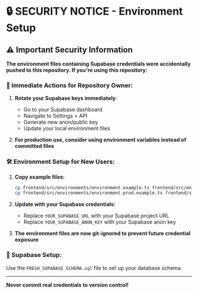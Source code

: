 # 🔒 SECURITY NOTICE - Environment Setup

## ⚠️ Important Security Information

**The environment files containing Supabase credentials were accidentally pushed to this repository. If you're using this repository:**

### 🚨 Immediate Actions for Repository Owner:
1. **Rotate your Supabase keys immediately**:
   - Go to your Supabase dashboard
   - Navigate to Settings > API
   - Generate new anon/public key
   - Update your local environment files

2. **For production use, consider using environment variables instead of committed files**

### 🛠️ Environment Setup for New Users:

1. **Copy example files:**
   ```bash
   cp frontend/src/environments/environment.example.ts frontend/src/environments/environment.ts
   cp frontend/src/environments/environment.prod.example.ts frontend/src/environments/environment.prod.ts
   ```

2. **Update with your Supabase credentials:**
   - Replace `YOUR_SUPABASE_URL` with your Supabase project URL
   - Replace `YOUR_SUPABASE_ANON_KEY` with your Supabase anon key

3. **The environment files are now git-ignored to prevent future credential exposure**

### 📝 Supabase Setup:
Use the `FRESH_SUPABASE_SCHEMA.sql` file to set up your database schema.

---
**Never commit real credentials to version control!**
